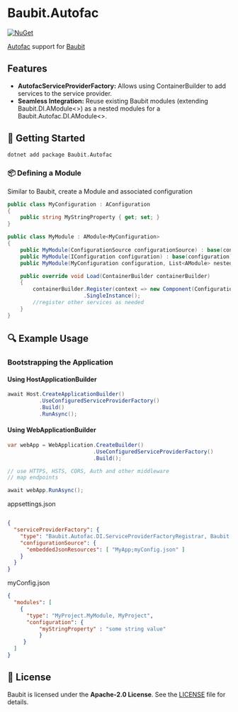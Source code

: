 ﻿# Baubit.Autofac

[![NuGet](https://img.shields.io/nuget/v/Baubit.Autofac.svg)](https://www.nuget.org/packages/Baubit.Autofac)

[Autofac](https://github.com/autofac/Autofac) support for [Baubit](https://github.com/pnagoorkar/Baubit)

## Features

- **AutofacServiceProviderFactory:** Allows using ContainerBuilder to add services to the service provider.
- **Seamless Integration:** Reuse existing Baubit modules (extending Baubit.DI.AModule<>) as a nested modules for a Baubit.Autofac.DI.AModule<>.

## 🚀 Getting Started
```bash
dotnet add package Baubit.Autofac
```

### 📦 Defining a Module
Similar to Baubit, create a Module and associated configuration

```csharp
public class MyConfiguration : AConfiguration
{
    public string MyStringProperty { get; set; }
}

public class MyModule : AModule<MyConfiguration>
{
    public MyModule(ConfigurationSource configurationSource) : base(configurationSource) { }
    public MyModule(IConfiguration configuration) : base(configuration) { }
    public MyModule(MyConfiguration configuration, List<AModule> nestedModules) : base(configuration, nestedModules) { }

    public override void Load(ContainerBuilder containerBuilder)
    {
        containerBuilder.Register(context => new Component(Configuration.SomeString, Configuration.SomeSecretString))
                        .SingleInstance();
        //register other services as needed
    }
}
```
## 🔍 Example Usage

### Bootstrapping the Application

#### Using HostApplicationBuilder

```csharp
await Host.CreateApplicationBuilder()
          .UseConfiguredServiceProviderFactory()
          .Build()
          .RunAsync();
```

#### Using WebApplicationBuilder

```csharp
var webApp = WebApplication.CreateBuilder()
                           .UseConfiguredServiceProviderFactory()
                           .Build();

// use HTTPS, HSTS, CORS, Auth and other middleware
// map endpoints

await webApp.RunAsync();
```
appsettings.json
```json

{
  "serviceProviderFactory": {
    "type": "Baubit.Autofac.DI.ServiceProviderFactoryRegistrar, Baubit.Autofac",
    "configurationSource": {
      "embeddedJsonResources": [ "MyApp;myConfig.json" ]
    }
  }
}

```
myConfig.json

```json
{
  "modules": [
    {
      "type": "MyProject.MyModule, MyProject",
      "configuration": {
          "myStringProperty" : "some string value"
          }
     }
  ]
}
```

## 📄 License
Baubit is licensed under the **Apache-2.0 License**. See the [LICENSE](LICENSE) file for details.

